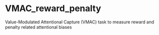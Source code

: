 # VMAC_reward_penalty
 Value-Modulated Attentional Capture (VMAC) task to measure reward and penalty related attentional biases
